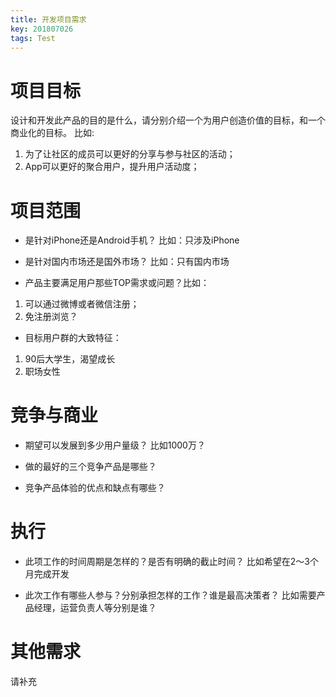 ```yaml
---
title: 开发项目需求
key: 201807026
tags: Test
---
```


# 项目目标
设计和开发此产品的目的是什么，请分别介绍一个为用户创造价值的目标，和一个商业化的目标。
比如:
1. 为了让社区的成员可以更好的分享与参与社区的活动；
2. App可以更好的聚合用户，提升用户活动度；

# 项目范围
- 是针对iPhone还是Android手机？
比如：只涉及iPhone

- 是针对国内市场还是国外市场？
比如：只有国内市场

- 产品主要满足用户那些TOP需求或问题？比如：
1. 可以通过微博或者微信注册；
2. 免注册浏览？
- 目标用户群的大致特征：
1. 90后大学生，渴望成长
2. 职场女性


# 竞争与商业
- 期望可以发展到多少用户量级？
比如1000万？

- 做的最好的三个竞争产品是哪些？

- 竞争产品体验的优点和缺点有哪些？


# 执行
- 此项工作的时间周期是怎样的？是否有明确的截止时间？
比如希望在2～3个月完成开发

- 此次工作有哪些人参与？分别承担怎样的工作？谁是最高决策者？
比如需要产品经理，运营负责人等分别是谁？


# 其他需求
请补充

